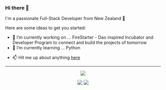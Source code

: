 ### Hi there 👋

I'm a passionate Full-Stack Developer from New Zealand 🌿

Here are some ideas to get you started:

- 🔭 I’m currently working on ... FireStarter  - Dao inspired Incubator and Developer Program to connect and build the projects of tomorrow
- 🌱 I’m currently learning ... Python
<!-- - 🤔 I’m looking for help with ...  -->
- 📫 Hit me up about anything [here](https://www.linkedin.com/in/devjs-jason-steer/)

----------------------------------------------------------------------------------------------------------------------------

<p align="center"><img src="https://github-readme-stats.vercel.app/api?username=eljsteer&theme=github_dark"></p>

<p align="center">
<img src="https://github-readme-stats.vercel.app/api?username=eljsteer&count_private=true&show_icons=true&include_all_commits=true&hide=stars&hide_rank=true&hide_border=true&theme=dark">  
<img src="https://github-readme-stats.vercel.app/api/top-langs/?username=eljsteer&layout=compact&langs_count=6&hide_border=true&theme=dark">
</p>



